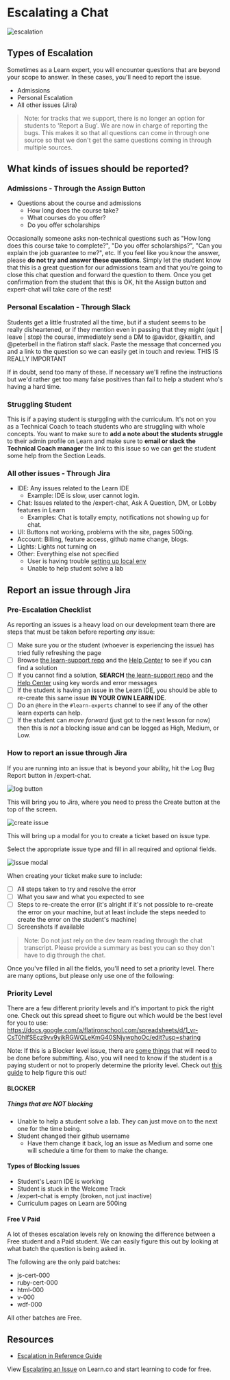 # Escalating a Chat

![escalation](http://i.giphy.com/ToMjGpjpXMFPshSYGLm.gif)

## Types of Escalation

Sometimes as a Learn expert, you will encounter questions that are beyond your scope to answer. In these cases, you'll need to report the issue.

- Admissions
- Personal Escalation
- All other issues (Jira)

>Note: for tracks that we support, there is no longer an option for students to 'Report a Bug'. We are now in charge of reporting the bugs. This makes it so that all questions can come in through one source so that we don't get the same questions coming in through multiple sources.

## What kinds of issues should be reported?

### Admissions - Through the Assign Button

- Questions about the course and admissions
  - How long does the course take?
  - What courses do you offer?
  - Do you offer scholarships

Occasionally someone asks non-technical questions such as "How long does this course take to complete?", "Do you offer scholarships?", "Can you explain the job guarantee to me?", etc. If you feel like you know the answer, please **do not try and answer these questions**. Simply let the student know that this is a great question for our admissions team and that you're going to close this chat question and forward the question to them. Once you get confirmation from the student that this is OK, hit the Assign button and expert-chat will take care of the rest!

### Personal Escalation - Through Slack

Students get a little frustrated all the time, but if a student seems to be really disheartened, or if they mention even in passing that they might (quit | leave | stop) the course, immediately send a DM to @avidor, @kaitlin, and @peterbell in the flatiron staff slack. Paste the message that concerned you and a link to the question so we can easily get in touch and review. THIS IS REALLY IMPORTANT

If in doubt, send too many of these. If necessary we'll refine the instructions but we'd rather get too many false positives than fail to help a student who's having a hard time.

### Struggling Student

This is if a paying student is sturggling with the curriculum. It's not on you as a Technical Coach to teach students who are struggling with whole concepts. You want to make sure to **add a note about the students struggle** to their admin profile on Learn and make sure to **email or slack the Technical Coach manager** the link to this issue so we can get the student some help from the Section Leads. 

### All other issues - Through Jira

- IDE: Any issues related to the Learn IDE
  - Example: IDE is slow, user cannot login.
- Chat: Issues related to the /expert-chat, Ask A Question, DM, or Lobby features in Learn
  - Examples: Chat is totally empty, notifications not showing up for chat.
- UI: Buttons not working, problems with the site, pages 500ing.
- Account: Billing, feature access, github name change, blogs.
- Lights: Lights not turning on
- Other: Everything else not specified
  - User is having trouble [setting up local env](https://github.com/flatiron-labs/learn-support/blob/master/environment-setup.md)
  - Unable to help student solve a lab

## Report an issue through Jira

### Pre-Escalation Checklist

As reporting an issues is a heavy load on our development team there are steps that must be taken before reporting _any_ issue:

- [ ] Make sure you or the student (whoever is experiencing the issue) has tried fully refreshing the page
- [ ] Browse <a href="https://github.com/flatiron-labs/learn-support">the learn-support repo</a> and the [Help Center](https://help.learn.co/hc/en-us) to see if you can find a solution
- [ ] If you cannot find a solution, **SEARCH** <a href="https://github.com/flatiron-labs/learn-support">the learn-support repo</a> and the [Help Center](https://help.learn.co/hc/en-us) using key words and error messages
- [ ] If the student is having an issue in the Learn IDE, you should be able to re-create this same issue **IN YOUR OWN LEARN IDE**.
- [ ] Do an `@here` in the `#learn-experts` channel to see if any of the other learn experts can help.
- [ ] If the student can _move forward_ (just got to the next lesson for now) then this is _not_ a blocking issue and can be logged as High, Medium, or Low.

### How to report an issue through Jira

If you are running into an issue that is beyond your ability, hit the Log Bug Report button in /expert-chat.

![log button](https://s3.amazonaws.com/learn-experts/jira-log-bug-report.png "log button")

This will bring you to Jira, where you need to press the Create button at the top of the screen.

![create issue](https://s3.amazonaws.com/learn-experts/jira-create-issue.png "Create Issue")

This will bring up a modal for you to create a ticket based on issue type.

Select the appropriate issue type and fill in all required and optional fields.

![issue modal](https://s3.amazonaws.com/learn-experts/jira-issue-modal.png "Issue Modal")

When creating your ticket make sure to include:

- [ ] All steps taken to try and resolve the error
- [ ] What you saw and what you expected to see
- [ ] Steps to re-create the error (it's alright if it's not possible to re-create the error on your machine, but at least include the steps needed to create the error on the student's machine)
- [ ] Screenshots if available

>Note: Do not just rely on the dev team reading through the chat transcript. Please provide a summary as best you can so they don't have to dig through the chat. 

Once you've filled in all the fields, you'll need to set a priority level. There are many options, but please only use one of the following:

### Priority Level

There are a few different priority levels and it's important to pick the right one. Check out this spread sheet to figure out which would be the best level for you to use: https://docs.google.com/a/flatironschool.com/spreadsheets/d/1_yr-CsT0hIfSEcz9vv9yjkRGWQLeKmG40SNjywphoOc/edit?usp=sharing

Note: If this is a Blocker level issue, there are [some things](#pre-blocking-checklist) that will need to be done before submitting. Also, you will need to know if the student is a paying student or not to properly determine the priority level. Check out [this guide](#free-v-paid) to help figure this out!

#### BLOCKER

##### Things that are _NOT_ blocking

- Unable to help a student solve a lab. They can just move on to the next one for the time being.
- Student changed their github username
  - Have them change it back, log an issue as Medium and some one will schedule a time for them to make the change.

#### Types of Blocking Issues

- Student's Learn IDE is working
- Student is stuck in the Welcome Track
- /expert-chat is empty (broken, not just inactive)
- Curriculum pages on Learn are 500ing

#### Free V Paid

A lot of theses escalation levels rely on knowing the difference between a Free student and a Paid student. We can easily figure this out by looking at what batch the question is being asked in.

The following are the only paid batches:

- js-cert-000
- ruby-cert-000
- html-000
- v-000
- wdf-000

All other batches are Free.

## Resources

- [Escalation in Reference Guide](https://github.com/flatiron-labs/learn-support/blob/master/escalation.md)

<p class='util--hide'>View <a href='https://learn.co/lessons/learn-expert-escalating-an-issue'>Escalating an Issue</a> on Learn.co and start learning to code for free.</p>
